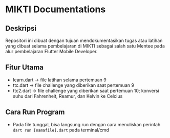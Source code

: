 # MIKTI Documentations

## Deskripsi
Repositori ini dibuat dengan tujuan mendokumentasikan tugas atau latihan yang dibuat selama pembelajaran di MIKTI sebagai salah satu Mentee pada alur pembelajaran Flutter Mobile Developer.

## Fitur Utama

- learn.dart -> file latihan selama pertemuan 9
- ttc.dart -> file challenge yang diberikan saat pertemuan 9
- ttc2.dart ->  file challenge yang diberikan saat pertemuan 10; konversi suhu dari Fahrenheit, Reamur, dan Kelvin ke Celcius

## Cara Run Program

- Pada file tunggal, bisa langsung run dengan cara menuliskan perintah `dart run [namafile].dart` pada terminal/cmd
